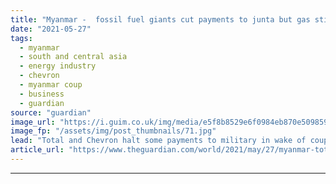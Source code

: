 ```yaml
---
title: "Myanmar -  fossil fuel giants cut payments to junta but gas still flows"
date: "2021-05-27"
tags: 
  - myanmar
  - south and central asia
  - energy industry
  - chevron
  - myanmar coup
  - business
  - guardian
source: "guardian"
image_url: "https://i.guim.co.uk/img/media/e5f8b8529e6f0984eb870e5098593df8dd61f738/0_82_3500_2100/master/3500.jpg?width=460&quality=85&auto=format&fit=max&s=63057468442ea4f8a39a0c41427f3421"
image_fp: "/assets/img/post_thumbnails/71.jpg"
lead: "Total and Chevron halt some payments to military in wake of coup but advocacy groups say more needs to be doneAdvocacy groups have called on French fossil fuel giant Total and US company Chevron to further cut ties with Myanmar’s military, after anno..."
article_url: "https://www.theguardian.com/world/2021/may/27/myanmar-total-chevron-gas-dividend-payments-military"
---
```


---
